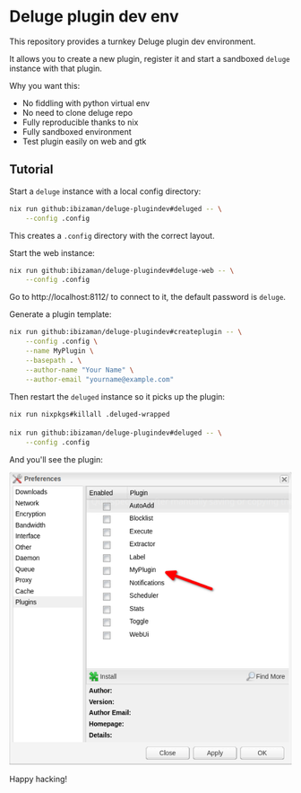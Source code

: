 # Deluge plugin dev env

This repository provides a turnkey Deluge plugin dev environment.

It allows you to create a new plugin, register it and start a
sandboxed `deluge` instance with that plugin.

Why you want this:
* No fiddling with python virtual env
* No need to clone deluge repo
* Fully reproducible thanks to nix
* Fully sandboxed environment
* Test plugin easily on web and gtk

## Tutorial

Start a `deluge` instance with a local config directory:

```bash
nix run github:ibizaman/deluge-plugindev#deluged -- \
    --config .config
```

This creates a `.config` directory with the correct layout.

Start the web instance:

```bash
nix run github:ibizaman/deluge-plugindev#deluge-web -- \
    --config .config
```

Go to http://localhost:8112/ to connect to it, the default password is
`deluge`.

Generate a plugin template:

```bash
nix run github:ibizaman/deluge-plugindev#createplugin -- \
    --config .config \
    --name MyPlugin \
    --basepath . \
    --author-name "Your Name" \
    --author-email "yourname@example.com"
```

Then restart the `deluged` instance so it picks up the plugin:

```bash
nix run nixpkgs#killall .deluged-wrapped

nix run github:ibizaman/deluge-plugindev#deluged -- \
    --config .config
```

And you'll see the plugin:

![Plugin pane with the new plugin available](/plugin_screenshot.png)

Happy hacking!
